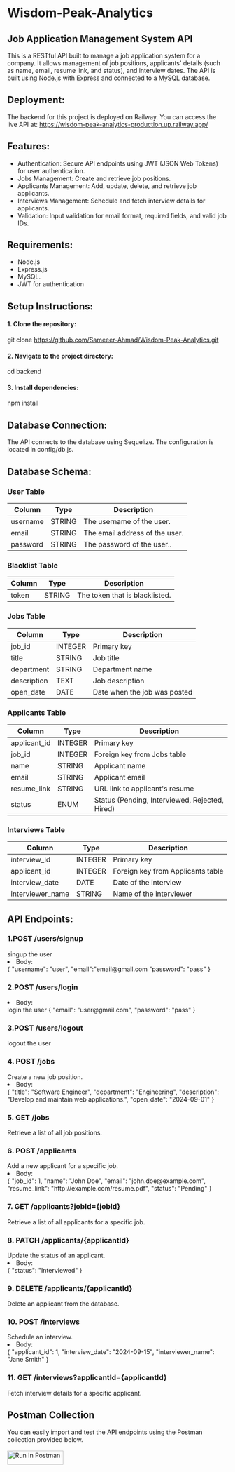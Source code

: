 # Wisdom-Peak-Analytics
<h2>Job Application Management System API</h2>
<div>This is a RESTful API built to manage a job application system for a company. It allows management of job positions, applicants' details (such as name, email, resume link, and status), and interview dates. The API is built using Node.js with Express and connected to a MySQL database.</div>

## Deployment:
The backend for this project is deployed on Railway. You can access the live API at:
https://wisdom-peak-analytics-production.up.railway.app/

## Features:
<ul>
  <li>Authentication: Secure API endpoints using JWT (JSON Web Tokens) for user authentication.</li>
  <li>Jobs Management: Create and retrieve job positions.</li>
  <li>Applicants Management: Add, update, delete, and retrieve job applicants.</li>
  <li>Interviews Management: Schedule and fetch interview details for applicants.</li>
  <li>Validation: Input validation for email format, required fields, and valid job IDs.</li>
</ul>

## Requirements:
<ul>
  <li>Node.js</li>
  <li>Express.js</li>
  <li>MySQL.</li>
  <li>JWT for authentication</li>
</ul>

## Setup Instructions:
<h4>1. Clone the repository:</h4>

git clone https://github.com/Sameeer-Ahmad/Wisdom-Peak-Analytics.git

<h4>2. Navigate to the project directory:</h4>
cd backend

<h4>3. Install dependencies:</h4>
npm install

## Database Connection:
The API connects to the database using Sequelize. The configuration is located in config/db.js. 

## Database Schema:

<h3>User Table</h3>
<table>
        <thead>
            <tr>
                <th>Column</th>
                <th>Type</th>
                <th>Description</th>
            </tr>
        </thead>
        <tbody>
            <tr>
                <td>username</td>
                <td>STRING</td>
                <td>The username of the user.</td>
            </tr>
            <tr>
                <td>email</td>
                <td>STRING</td>
                <td>The email address of the user.</td>
            </tr>
            <tr>
                <td>password</td>
                <td>STRING</td>
                <td>The password of the user..</td>
            </tr>
        </tbody>
    </table>
    
<h3>Blacklist Table</h3>
    <table>
        <thead>
            <tr>
                <th>Column</th>
                <th>Type</th>
                <th>Description</th>
            </tr>
        </thead>
        <tbody>
            <tr>
                <td>token</td>
                <td>STRING</td>
                <td>The token that is blacklisted.</td>
            </tr>
        </tbody>
    </table>

    
 <h3>Jobs Table</h3>
    <table>
        <thead>
            <tr>
                <th>Column</th>
                <th>Type</th>
                <th>Description</th>
            </tr>
        </thead>
        <tbody>
            <tr>
                <td>job_id</td>
                <td>INTEGER</td>
                <td>Primary key</td>
            </tr>
            <tr>
                <td>title</td>
                <td>STRING</td>
                <td>Job title</td>
            </tr>
            <tr>
                <td>department</td>
                <td>STRING</td>
                <td>Department name</td>
            </tr>
            <tr>
                <td>description</td>
                <td>TEXT</td>
                <td>Job description</td>
            </tr>
            <tr>
                <td>open_date</td>
                <td>DATE</td>
                <td>Date when the job was posted</td>
            </tr>
        </tbody>
    </table>
    
<h3>Applicants Table</h3>
    <table>
        <thead>
            <tr>
                <th>Column</th>
                <th>Type</th>
                <th>Description</th>
            </tr>
        </thead>
        <tbody>
            <tr>
                <td>applicant_id</td>
                <td>INTEGER</td>
                <td>Primary key</td>
            </tr>
            <tr>
                <td>job_id</td>
                <td>INTEGER</td>
                <td>Foreign key from Jobs table</td>
            </tr>
            <tr>
                <td>name</td>
                <td>STRING</td>
                <td>Applicant name</td>
            </tr>
            <tr>
                <td>email</td>
                <td>STRING</td>
                <td>Applicant email</td>
            </tr>
            <tr>
                <td>resume_link</td>
                <td>STRING</td>
                <td>URL link to applicant's resume</td>
            </tr>
            <tr>
                <td>status</td>
                <td>ENUM</td>
                <td>Status (Pending, Interviewed, Rejected, Hired)</td>
            </tr>
        </tbody>
    </table>

   <h3>Interviews Table</h3>
    <table>
        <thead>
            <tr>
                <th>Column</th>
                <th>Type</th>
                <th>Description</th>
            </tr>
        </thead>
        <tbody>
            <tr>
                <td>interview_id</td>
                <td>INTEGER</td>
                <td>Primary key</td>
            </tr>
            <tr>
                <td>applicant_id</td>
                <td>INTEGER</td>
                <td>Foreign key from Applicants table</td>
            </tr>
            <tr>
                <td>interview_date</td>
                <td>DATE</td>
                <td>Date of the interview</td>
            </tr>
            <tr>
                <td>interviewer_name</td>
                <td>STRING</td>
                <td>Name of the interviewer</td>
            </tr>
        </tbody>
    </table>

## API Endpoints:

<h3>1.POST /users/signup</h3>
singup the user
<li>Body:</li>
 {
 "username": "user",
 "email":"email@gmail.com
 "password": "pass"
 }
 
<h3>2.POST /users/login</h3>
<li>Body:</li>
login the user
 {
 "email": "user@gmail.com", 
 "password": "pass"
 }

<h3>3.POST /users/logout</h3>
logout the user

<h3>4. POST /jobs</h3>
Create a new job position.
<li>Body:</li>
{
  "title": "Software Engineer",
  "department": "Engineering",
  "description": "Develop and maintain web applications.",
  "open_date": "2024-09-01"
}

<h3>5. GET /jobs</h3>
Retrieve a list of all job positions.

<h3>6. POST /applicants</h3>
Add a new applicant for a specific job.
<li>Body:</li>
{
  "job_id": 1,
  "name": "John Doe",
  "email": "john.doe@example.com",
  "resume_link": "http://example.com/resume.pdf",
  "status": "Pending"
}

<h3>7. GET /applicants?jobId={jobId}</h3>
Retrieve a list of all applicants for a specific job.

<h3>8. PATCH /applicants/{applicantId}</h3>
Update the status of an applicant.
<li>Body:</li>
{
  "status": "Interviewed"
}

<h3>9. DELETE /applicants/{applicantId}</h3>
Delete an applicant from the database.

<h3>10. POST /interviews</h3>
Schedule an interview.
<li>Body:</li>
{
  "applicant_id": 1,
  "interview_date": "2024-09-15",
  "interviewer_name": "Jane Smith"
}

<h3>11. GET /interviews?applicantId={applicantId}</h3>
Fetch interview details for a specific applicant.



## Postman Collection

You can easily import and test the API endpoints using the Postman collection provided below.
<br>
<br>
[<img src="https://run.pstmn.io/button.svg" alt="Run In Postman" style="width: 128px; height: 32px;">](https://god.gw.postman.com/run-collection/34319927-5671d02f-7cc8-4eee-aadf-83e31e1f4d59?action=collection%2Ffork&source=rip_markdown&collection-url=entityId%3D34319927-5671d02f-7cc8-4eee-aadf-83e31e1f4d59%26entityType%3Dcollection%26workspaceId%3D968dce44-77e8-4518-a83b-bec0c092fa2f)








    
